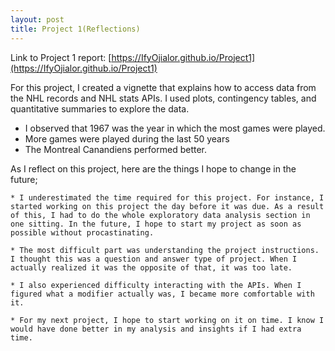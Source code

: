```yaml
---
layout: post
title: Project 1(Reflections)
---
```

Link to Project 1 report: [https://IfyOjialor.github.io/Project1](https://IfyOjialor.github.io/Project1)


For this project, I created a vignette that explains how to access data from the NHL records and NHL stats APIs. I used plots, contingency tables, and quantitative summaries to explore the data. 

+ I observed that 1967 was the year in which the most games were played.
+ More games were played during the last 50 years
+ The Montreal Canandiens performed better.

As I reflect on this project, here are the things I hope to change in the future;

    * I underestimated the time required for this project. For instance, I started working on this project the day before it was due. As a result of this, I had to do the whole exploratory data analysis section in one sitting. In the future, I hope to start my project as soon as possible without procastinating.
    
    * The most difficult part was understanding the project instructions. I thought this was a question and answer type of project. When I actually realized it was the opposite of that, it was too late.
    
    * I also experienced difficulty interacting with the APIs. When I figured what a modifier actually was, I became more comfortable with it.
    
    * For my next project, I hope to start working on it on time. I know I would have done better in my analysis and insights if I had extra time.
